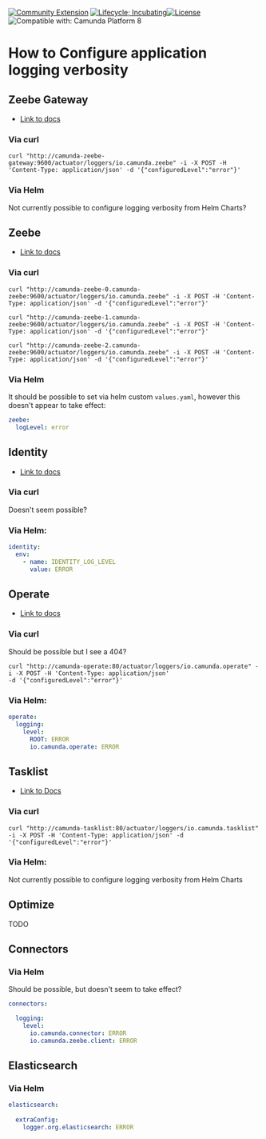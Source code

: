 [![Community Extension](https://img.shields.io/badge/Community%20Extension-An%20open%20source%20community%20maintained%20project-FF4700)](https://github.com/camunda-community-hub/community)
[![Lifecycle; Incubating](https://img.shields.io/badge/Lifecycle-Proof%20of%20Concept-blueviolet)](https://github.com/Camunda-Community-Hub/community/blob/main/extension-lifecycle.md#proof-of-concept-)[![License](https://img.shields.io/badge/License-Apache%202.0-blue.svg)](https://opensource.org/licenses/Apache-2.0)
![Compatible with: Camunda Platform 8](https://img.shields.io/badge/Compatible%20with-Camunda%20Platform%208-0072Ce)

# How to Configure application logging verbosity

## Zeebe Gateway

- [Link to docs](https://docs.camunda.io/docs/self-managed/zeebe-deployment/configuration/logging/)

### Via curl 
```shell
curl "http://camunda-zeebe-gateway:9600/actuator/loggers/io.camunda.zeebe" -i -X POST -H 'Content-Type: application/json' -d '{"configuredLevel":"error"}'
```
### Via Helm
Not currently possible to configure logging verbosity from Helm Charts?

## Zeebe

- [Link to docs](https://docs.camunda.io/docs/self-managed/zeebe-deployment/configuration/logging/)

### Via curl
```shell
curl "http://camunda-zeebe-0.camunda-zeebe:9600/actuator/loggers/io.camunda.zeebe" -i -X POST -H 'Content-Type: application/json' -d '{"configuredLevel":"error"}'
```
```shell
curl "http://camunda-zeebe-1.camunda-zeebe:9600/actuator/loggers/io.camunda.zeebe" -i -X POST -H 'Content-Type: application/json' -d '{"configuredLevel":"error"}'
```
```shell
curl "http://camunda-zeebe-2.camunda-zeebe:9600/actuator/loggers/io.camunda.zeebe" -i -X POST -H 'Content-Type: application/json' -d '{"configuredLevel":"error"}'
```

### Via Helm
It should be possible to set via helm custom `values.yaml`, however this doesn't appear to take effect: 
```yaml
zeebe:
  logLevel: error
```

## Identity

- [Link to docs](https://docs.camunda.io/docs/self-managed/identity/user-guide/configuration/configure-logging/#configuring-logging)

### Via curl
Doesn't seem possible?

### Via Helm: 
```yaml
identity:
  env: 
    - name: IDENTITY_LOG_LEVEL
      value: ERROR
```

## Operate

- [Link to docs](https://docs.camunda.io/docs/self-managed/operate-deployment/operate-configuration/#logging)

### Via curl
Should be possible but I see a 404? 

```shell
curl "http://camunda-operate:80/actuator/loggers/io.camunda.operate" -i -X POST -H 'Content-Type: application/json' 
-d '{"configuredLevel":"error"}'
```

### Via Helm: 

```yaml
operate:
  logging:
    level:
      ROOT: ERROR
      io.camunda.operate: ERROR
```

## Tasklist

- [Link to Docs](https://docs.camunda.io/docs/self-managed/tasklist-deployment/tasklist-configuration/#logging)

### Via curl
```shell
curl "http://camunda-tasklist:80/actuator/loggers/io.camunda.tasklist" -i -X POST -H 'Content-Type: application/json' -d '{"configuredLevel":"error"}'
```

### Via Helm: 

Not currently possible to configure logging verbosity from Helm Charts

## Optimize

TODO

## Connectors

### Via Helm

Should be possible, but doesn't seem to take effect?

```yaml
connectors:

  logging:
    level:
      io.camunda.connector: ERROR
      io.camunda.zeebe.client: ERROR
```

## Elasticsearch

### Via Helm

```yaml
elasticsearch:
  
  extraConfig:
    logger.org.elasticsearch: ERROR 
```




